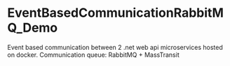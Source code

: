 # EventBasedCommunicationRabbitMQ_Demo
Event based communication between 2 .net web api microservices hosted on docker. Communication queue: RabbitMQ + MassTransit
